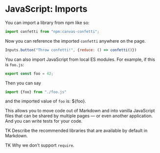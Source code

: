 # JavaScript: Imports

You can import a library from npm like so:

```js echo
import confetti from "npm:canvas-confetti";
```

Now you can reference the imported `confetti` anywhere on the page.

```js echo
Inputs.button("Throw confetti!", {reduce: () => confetti()})
```

You can also import JavaScript from local ES modules. For example, if this is `foo.js`:

```js run=false
export const foo = 42;
```

Then you can say

```js echo
import {foo} from "./foo.js"
```

and the imported value of `foo` is: ${foo}.

This allows you to move code out of Markdown and into vanilla JavaScript files that can be shared by multiple pages — or even another application. And you can write tests for your code.

TK Describe the recommended libraries that are available by default in Markdown.

TK Why we don’t support `require`.
